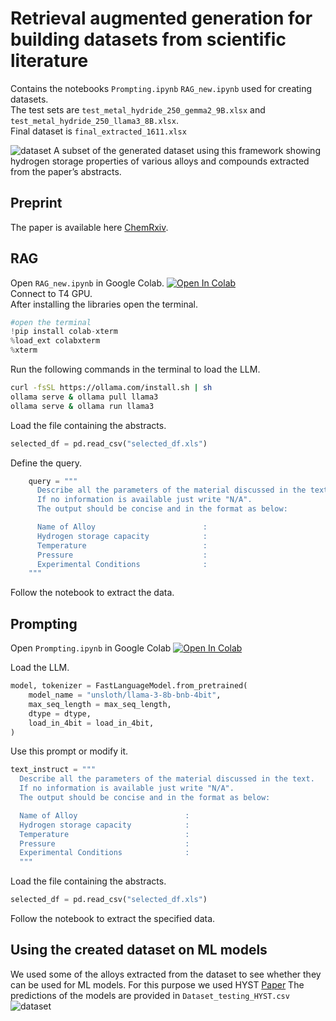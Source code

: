 # Retrieval augmented generation for building datasets from scientific literature
Contains the notebooks `Prompting.ipynb` `RAG_new.ipynb` used for creating datasets.\
The test sets are `test_metal_hydride_250_gemma2_9B.xlsx` and `test_metal_hydride_250_llama3_8B.xlsx`.\
Final dataset is `final_extracted_1611.xlsx`

![dataset](https://github.com/catastropiyush/RAG-dataset-gen/blob/main/dataset.png)
A subset of the generated dataset using this framework showing hydrogen storage properties of various alloys and compounds
extracted from the paper’s abstracts.

## Preprint
The paper is available here [ChemRxiv](https://chemrxiv.org/engage/chemrxiv/article-details/67e277f06dde43c9081f4b38).


## RAG
Open `RAG_new.ipynb` in Google Colab.
<a target="_blank" href="https://colab.research.google.com/github/catastropiyush/RAG-dataset-gen/blob/main/RAG_new.ipynb">
  <img src="https://colab.research.google.com/assets/colab-badge.svg" alt="Open In Colab"/>
</a>\
Connect to T4 GPU.\
After installing the libraries open the terminal.
```python
#open the terminal
!pip install colab-xterm
%load_ext colabxterm
%xterm
```
Run the following commands in the terminal to load the LLM.
```bash
curl -fsSL https://ollama.com/install.sh | sh
ollama serve & ollama pull llama3
ollama serve & ollama run llama3
```
Load the file containing the abstracts.
```python
selected_df = pd.read_csv("selected_df.xls")
```
Define the query.
```python
    query = """
      Describe all the parameters of the material discussed in the text.
      If no information is available just write "N/A".
      The output should be concise and in the format as below:

      Name of Alloy                        :
      Hydrogen storage capacity            :
      Temperature                          :
      Pressure                             :
      Experimental Conditions              :
    """
```
Follow the notebook to extract the data.

## Prompting
Open `Prompting.ipynb` in Google Colab
<a target="_blank" href="https://colab.research.google.com/github/catastropiyush/RAG-dataset-gen/blob/main/Prompting.ipynb">
  <img src="https://colab.research.google.com/assets/colab-badge.svg" alt="Open In Colab"/>
</a>

Load the LLM.
```python
model, tokenizer = FastLanguageModel.from_pretrained(
    model_name = "unsloth/llama-3-8b-bnb-4bit",
    max_seq_length = max_seq_length,
    dtype = dtype,
    load_in_4bit = load_in_4bit,
)
```
Use this prompt or modify it.
```python
text_instruct = """
  Describe all the parameters of the material discussed in the text.
  If no information is available just write "N/A".
  The output should be concise and in the format as below:

  Name of Alloy                        :
  Hydrogen storage capacity            :
  Temperature                          :
  Pressure                             :
  Experimental Conditions              :
  """
```
Load the file containing the abstracts.
```python
selected_df = pd.read_csv("selected_df.xls")
```
Follow the notebook to extract the specified data.


## Using the created dataset on ML models
We used some of the alloys extracted from the dataset to see whether they can be used for ML models.
For this purpose we used HYST [Paper](https://www.sciencedirect.com/science/article/pii/S0360319923051224)
The predictions of the models are provided in `Dataset_testing_HYST.csv`
![dataset](https://github.com/catastropiyush/RAG-dataset-gen/blob/main/ML_predict_.png)

